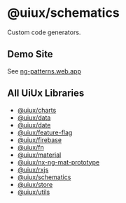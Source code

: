 # @uiux/schematics

Custom code generators.

## Demo Site

See [ng-patterns.web.app](https://ng-patterns.web.app/)

## All UiUx Libraries

- [@uiux/charts](https://uiux-docs-charts.web.app/index.html)
- [@uiux/data](https://uiux-docs-data.web.app/index.html)
- [@uiux/date](https://uiux-docs-date.web.app/index.html)
- [@uiux/feature-flag](https://uiux-docs-feature-flag.web.app/index.html)
- [@uiux/firebase](https://uiux-docs-firebase.web.app/index.html)
- [@uiux/fn](https://uiux-docs-fn.web.app/index.html)
- [@uiux/material](https://uiux-docs-material.web.app/index.html)
- [@uiux/nx-ng-mat-prototype](https://uiux-docs-nx-ng-mat-prototype.web.app/index.html)
- [@uiux/rxjs](https://uiux-docs-rxjs.web.app/index.html)
- [@uiux/schematics](https://uiux-docs-schematics.web.app/index.html)
- [@uiux/store](https://uiux-docs-store.web.app/index.html)
- [@uiux/utils](https://uiux-docs-utils.web.app/index.html)
